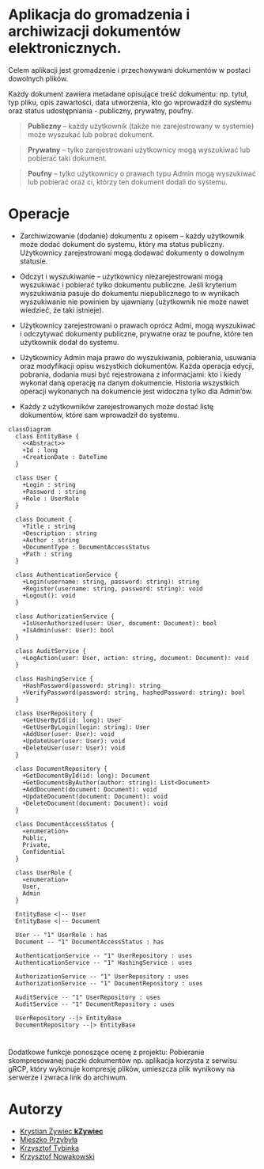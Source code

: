 # Aplikacja do gromadzenia i archiwizacji dokumentów elektronicznych.

Celem aplikacji jest gromadzenie i przechowywani dokumentów w postaci dowolnych plików.

Każdy dokument zawiera metadane opisujące treść dokumentu: np. tytuł, typ pliku, opis zawartości, data utworzenia, kto go wprowadził do systemu oraz status udostępniania - publiczny, prywatny, poufny.

> **Publiczny** – każdy użytkownik (także nie zarejestrowany w systemie) może wyszukać lub pobrać dokument.

> **Prywatny** – tylko zarejestrowani użytkownicy mogą wyszukiwać lub pobierać taki dokument.

> **Poufny** – tylko użytkownicy o prawach typu Admin mogą wyszukiwać lub pobierać oraz ci, którzy ten dokument dodali do systemu.

# Operacje
- Zarchiwizowanie (dodanie) dokumentu z opisem – każdy użytkownik może dodać dokument do systemu, który ma status publiczny. Użytkownicy zarejestrowani mogą dodawać dokumenty o dowolnym statusie.

- Odczyt i wyszukiwanie – użytkownicy niezarejestrowani mogą wyszukiwać i pobierać tylko dokumentu publiczne. Jeśli kryterium wyszukiwania pasuje do dokumentu niepublicznego to w wynikach wyszukiwanie nie powinien by ujawniany (użytkownik nie może nawet wiedzieć, że taki istnieje).

- Użytkownicy zarejestrowani o prawach oprócz Admi, mogą wyszukiwać i odczytywać dokumenty publiczne, prywatne oraz te poufne, które ten użytkownik dodał do systemu.

- Użytkownicy Admin maja prawo do wyszukiwania, pobierania, usuwania oraz modyfikacji opisu wszystkich dokumentów. Każda operacja edycji, pobrania, dodania musi być rejestrowana z informacjami: kto i kiedy wykonał daną operację na danym dokumencie. Historia wszystkich operacji wykonanych na dokumencie jest widoczna tylko dla Admin’ów.

- Każdy z użytkowników zarejestrowanych może dostać listę dokumentów, które sam wprowadził do systemu.

```mermaid
classDiagram
  class EntityBase {
    <<Abstract>>
    +Id : long
    +CreationDate : DateTime
  }

  class User {
    +Login : string
    +Password : string
    +Role : UserRole
  }

  class Document {
    +Title : string
    +Description : string
    +Author : string
    +DocumentType : DocumentAccessStatus
    +Path : string
  }

  class AuthenticationService {
    +Login(username: string, password: string): string
    +Register(username: string, password: string): void
    +Logout(): void
  }

  class AuthorizationService {
    +IsUserAuthorized(user: User, document: Document): bool
    +IsAdmin(user: User): bool
  }

  class AuditService {
    +LogAction(user: User, action: string, document: Document): void
  }

  class HashingService {
    +HashPassword(password: string): string
    +VerifyPassword(password: string, hashedPassword: string): bool
  }

  class UserRepository {
    +GetUserById(id: long): User
    +GetUserByLogin(login: string): User
    +AddUser(user: User): void
    +UpdateUser(user: User): void
    +DeleteUser(user: User): void
  }

  class DocumentRepository {
    +GetDocumentById(id: long): Document
    +GetDocumentsByAuthor(author: string): List<Document>
    +AddDocument(document: Document): void
    +UpdateDocument(document: Document): void
    +DeleteDocument(document: Document): void
  }

  class DocumentAccessStatus {
    «enumeration»
    Public,
    Private,
    Confidential
  }

  class UserRole {
    «enumeration»
    User,
    Admin
  }

  EntityBase <|-- User
  EntityBase <|-- Document

  User -- "1" UserRole : has
  Document -- "1" DocumentAccessStatus : has

  AuthenticationService -- "1" UserRepository : uses
  AuthenticationService -- "1" HashingService : uses

  AuthorizationService -- "1" UserRepository : uses
  AuthorizationService -- "1" DocumentRepository : uses

  AuditService -- "1" UserRepository : uses
  AuditService -- "1" DocumentRepository : uses

  UserRepository --|> EntityBase
  DocumentRepository --|> EntityBase

```
#
Dodatkowe funkcje ponoszące ocenę z projektu: Pobieranie skompresowanej paczki dokumentów np. aplikacja korzysta z serwisu gRCP, który wykonuje kompresję plików, umieszcza plik wynikowy na serwerze i zwraca link do archiwum.  

# Autorzy
- [Krystian Żywiec **kZywiec**](https://github.com/kZywiec)
- [Mieszko Przybyła]()
- [Krzysztof Tybinka](https://github.com/KrzysztofTybinka)
- [Krzysztof Nowakowski]()
